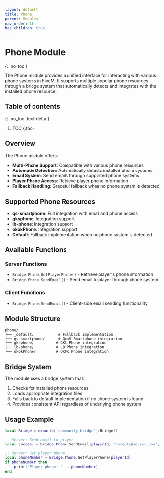 ```yaml
---
layout: default
title: Phone
parent: Modules
nav_order: 16
has_children: true
---
```


# Phone Module
{: .no_toc }

The Phone module provides a unified interface for interacting with various phone systems in FiveM. It supports multiple popular phone resources through a bridge system that automatically detects and integrates with the installed phone resource.

## Table of contents
{: .no_toc .text-delta }

1. TOC
{:toc}

## Overview

The Phone module offers:

- **Multi-Phone Support**: Compatible with various phone resources
- **Automatic Detection**: Automatically detects installed phone systems
- **Email System**: Send emails through supported phone systems
- **Player Phone Access**: Retrieve player phone information
- **Fallback Handling**: Graceful fallback when no phone system is detected

## Supported Phone Resources

- **qs-smartphone**: Full integration with email and phone access
- **gksphone**: Integration support
- **lb-phone**: Integration support  
- **okokPhone**: Integration support
- **Default**: Fallback implementation when no phone system is detected

## Available Functions

### Server Functions
- `Bridge.Phone.GetPlayerPhone()` - Retrieve player's phone information
- `Bridge.Phone.SendEmail()` - Send email to player through phone system

### Client Functions
- `Bridge.Phone.SendEmail()` - Client-side email sending functionality

## Module Structure

```
phone/
├── _default/           # Fallback implementation
├── qs-smartphone/      # QuaS Smartphone integration
├── gksphone/          # GKS Phone integration
├── lb-phone/          # LB Phone integration
└── okokPhone/         # OKOK Phone integration
```

## Bridge System

The module uses a bridge system that:
1. Checks for installed phone resources
2. Loads appropriate integration files
3. Falls back to default implementation if no phone system is found
4. Provides consistent API regardless of underlying phone system

## Usage Example

```lua
local Bridge = exports['community_bridge']:Bridge()

-- Server: Send email to player
local success = Bridge.Phone.SendEmail(playerId, "noreply@server.com", "Welcome!", "Welcome to our server!")

-- Server: Get player phone
local phoneNumber = Bridge.Phone.GetPlayerPhone(playerId)
if phoneNumber then
    print("Player phone: " .. phoneNumber)
end
```
